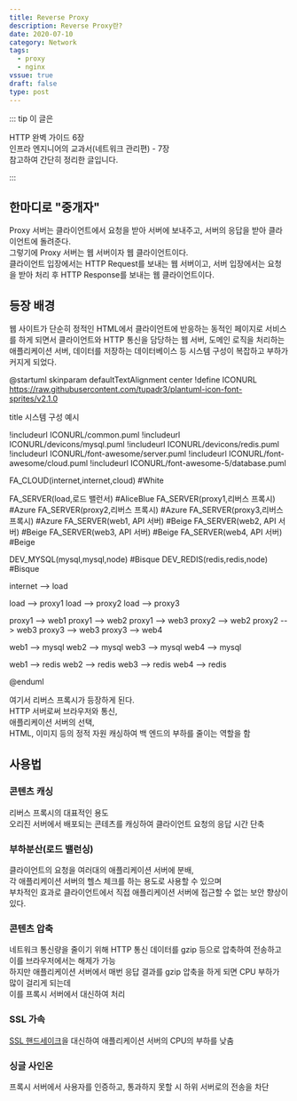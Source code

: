 ```yaml
---
title: Reverse Proxy
description: Reverse Proxy란?
date: 2020-07-10
category: Network
tags:
  - proxy
  - nginx
vssue: true
draft: false
type: post
---
```


::: tip 이 글은

HTTP 완벽 가이드 6장  
인프라 엔지니어의 교과서(네트워크 관리편) - 7장  
참고하여 간단히 정리한 글입니다.

:::

## 한마디로 "중개자"

Proxy 서버는 클라이언트에서 요청을 받아 서버에 보내주고, 서버의 응답을 받아 클라이언트에 돌려준다.  
그렇기에 Proxy 서버는 웹 서버이자 웹 클라이언트이다.  
클라이언트 입장에서는 HTTP Request를 보내는 웹 서버이고, 서버 입장에서는 요청을 받아 처리 후 HTTP Response를 보내는 웹 클라이언트이다.

## 등장 배경

웹 사이트가 단순히 정적인 HTML에서 클라이언트에 반응하는 동적인 페이지로 서비스를 하게 되면서 클라이언트와 HTTP 통신을 담당하는 웹 서버, 도메인 로직을 처리하는 애플리케이션 서버, 데이터를 저장하는 데이터베이스 등 시스템 구성이 복잡하고 부하가 커지게 되었다.

@startuml
skinparam defaultTextAlignment center
!define ICONURL https://raw.githubusercontent.com/tupadr3/plantuml-icon-font-sprites/v2.1.0

title 시스템 구성 예시

!includeurl ICONURL/common.puml
!includeurl ICONURL/devicons/mysql.puml
!includeurl ICONURL/devicons/redis.puml
!includeurl ICONURL/font-awesome/server.puml
!includeurl ICONURL/font-awesome/cloud.puml
!includeurl ICONURL/font-awesome-5/database.puml

FA_CLOUD(internet,internet,cloud) #White

FA_SERVER(load,로드 밸런서) #AliceBlue
FA_SERVER(proxy1,리버스 프록시) #Azure
FA_SERVER(proxy2,리버스 프록시) #Azure
FA_SERVER(proxy3,리버스 프록시) #Azure
FA_SERVER(web1, API 서버) #Beige
FA_SERVER(web2, API 서버) #Beige
FA_SERVER(web3, API 서버) #Beige
FA_SERVER(web4, API 서버) #Beige

DEV_MYSQL(mysql,mysql,node) #Bisque
DEV_REDIS(redis,redis,node) #Bisque

internet --> load

load --> proxy1
load --> proxy2
load --> proxy3

proxy1 --> web1
proxy1 --> web2
proxy1 --> web3
proxy2 --> web2
proxy2 --> web3
proxy3 --> web3
proxy3 --> web4

web1 --> mysql
web2 --> mysql
web3 --> mysql
web4 --> mysql

web1 --> redis
web2 --> redis
web3 --> redis
web4 --> redis


@enduml

여기서 리버스 프록시가 등장하게 된다.  
HTTP 서버로써 브라우저와 통신,  
애플리케이션 서버의 선택,  
HTML, 이미지 등의 정적 자원 캐싱하여 백 엔드의 부하를 줄이는 역할을 함

## 사용법

### 콘텐츠 캐싱

리버스 프록시의 대표적인 용도  
오리진 서버에서 배포되는 콘테츠를 캐싱하여 클라이언트 요청의 응답 시간 단축

### 부하분산(로드 밸런싱)

클라이언트의 요청을 여러대의 애플리케이션 서버에 분배,  
각 애플리케이션 서버의 헬스 체크를 하는 용도로 사용할 수 있으며  
부차적인 효과로 클라이언트에서 직접 애플리케이션 서버에 접근할 수 없는 보안 향상이 있다.

### 콘텐츠 압축

네트워크 통신량을 줄이기 위해 HTTP 통신 데이터를 gzip 등으로 압축하여 전송하고 이를 브라우저에서는 해제가 가능  
하지만 애플리케이션 서버에서 매번 응답 결과를 gzip 압축을 하게 되면 CPU 부하가 많이 걸리게 되는데  
이를 프록시 서버에서 대신하여 처리

### SSL 가속

[SSL 핸드세이크](https://www.cloudflare.com/learning/ssl/what-happens-in-a-tls-handshake/)을 대신하여 애플리케이션 서버의 CPU의 부하를 낮춤

### 싱글 사인온

프록시 서버에서 사용자를 인증하고, 통과하지 못할 시 하위 서버로의 전송을 차단
